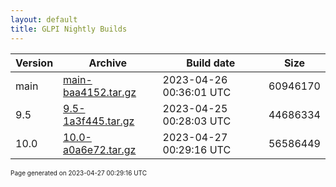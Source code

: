 ```yaml
---
layout: default
title: GLPI Nightly Builds
---
```


Version|Archive|Build date|Size
---|---|---|---
main|[main-baa4152.tar.gz](main-baa4152.tar.gz)|2023-04-26 00:36:01 UTC|60946170
9.5|[9.5-1a3f445.tar.gz](9.5-1a3f445.tar.gz)|2023-04-25 00:28:03 UTC|44686334
10.0|[10.0-a0a6e72.tar.gz](10.0-a0a6e72.tar.gz)|2023-04-27 00:29:16 UTC|56586449

<font size="1">Page generated on 2023-04-27 00:29:16 UTC</font>
